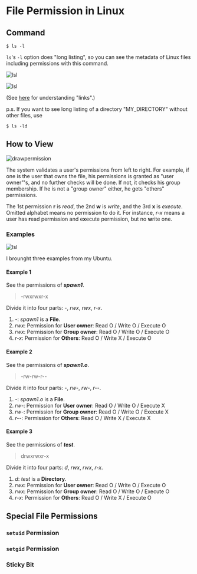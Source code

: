 # File Permission in Linux
## Command
    $ ls -l

`ls`'s `-l` option does "long listing", so you can see the metadata of Linux files including permissions with this command.

![lsl](https://github.com/reruo321/OS-Self-Study/assets/48712088/2f6ff73d-61a5-4d54-af5c-d3094ea7a209)

![lsl](https://github.com/reruo321/OS-Self-Study/assets/48712088/4bd5a41f-65e4-4669-bde7-583505793a52)

(See [here](https://github.com/reruo321/OS-Self-Study/tree/main/_Appendix/File%20System/Link/Linux) for understanding "links".)

p.s. If you want to see long listing of a directory "MY_DIRECTORY" without other files, use

    $ ls -ld

## How to View
![drawpermission](https://github.com/reruo321/OS-Self-Study/assets/48712088/8863ddef-5a3d-4b26-9262-e47e9432508b)

The system validates a user's permissions from left to right. For example, if one is the user that owns the file, his permissions is granted as "user owner"'s, and no further checks will be done. If not, it checks his group membership. If he is not a "group owner" either, he gets "others" permissions.

The 1st permission **r** is *read*, the 2nd **w** is *write*, and the 3rd **x** is *execute*. Omitted alphabet means no permission to do it. For instance, *r-x* means a user has **r**ead permission and e**x**ecute permission, but no **w**rite one.

### Examples
![lsl](https://github.com/reruo321/OS-Self-Study/assets/48712088/2f6ff73d-61a5-4d54-af5c-d3094ea7a209)

I brounght three examples from my Ubuntu.

#### Example 1
See the permissions of ***spawn1***.

> -rwxrwxr-x

Divide it into four parts: *-*, *rwx*, *rwx*, *r-x*.
1. *-*: *spawn1* is a **File**.
2. *rwx*: Permission for **User owner**: Read O / Write O / Execute O
3. *rwx*: Permission for **Group owner**: Read O / Write O / Execute O
4. *r-x*: Permission for **Others**: Read O / Write X / Execute O

#### Example 2
See the permissions of ***spawn1.o***.

> -rw-rw-r--

Divide it into four parts: *-*, *rw-*, *rw-*, *r--*.
1. *-*: *spawn1.o* is a **File**.
2. *rw-*: Permission for **User owner**: Read O / Write O / Execute X
3. *rw-*: Permission for **Group owner**: Read O / Write O / Execute X
4. *r--*: Permission for **Others**: Read O / Write X / Execute X

#### Example 3
See the permissions of ***test***.

> drwxrwxr-x

Divide it into four parts: *d*, *rwx*, *rwx*, *r-x*.
1. *d*: *test* is a **Directory**.
2. *rwx*: Permission for **User owner**: Read O / Write O / Execute O
3. *rwx*: Permission for **Group owner**: Read O / Write O / Execute O
4. *r-x*: Permission for **Others**: Read O / Write X / Execute O
   
## Special File Permissions
### `setuid` Permission
### `setgid` Permission
### Sticky Bit
